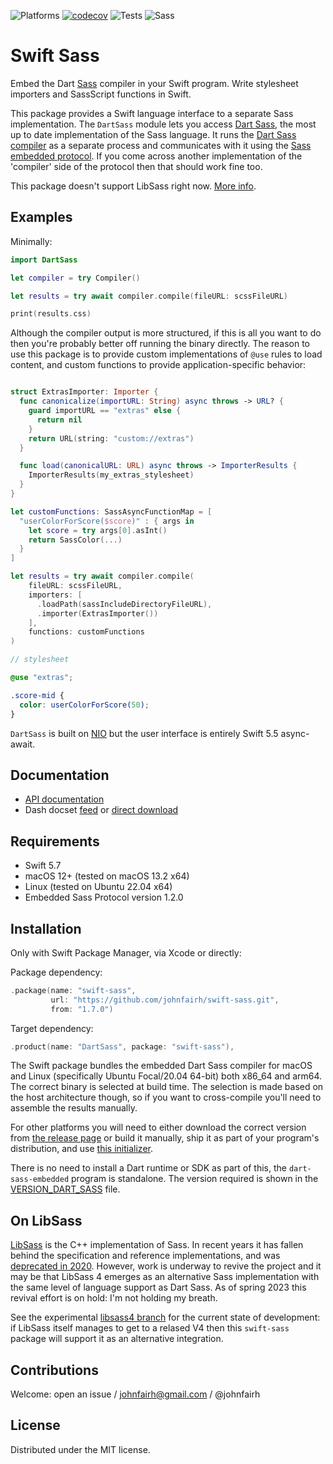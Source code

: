<!--
swift-sass
README.md
Distributed under the MIT license, see LICENSE.
-->

![Platforms](https://img.shields.io/badge/platform-macOS%20%7C%20linux-lightgrey.svg)
[![codecov](https://codecov.io/gh/johnfairh/swift-sass/branch/main/graph/badge.svg?token=0NAP6IA9EB)](https://codecov.io/gh/johnfairh/swift-sass)
![Tests](https://github.com/johnfairh/swift-sass/workflows/Tests/badge.svg)
![Sass](https://img.shields.io/badge/sass-1.60.0-purple)

# Swift Sass

Embed the Dart [Sass](https://sass-lang.com) compiler in your Swift program.  Write
stylesheet importers and SassScript functions in Swift.

This package provides a Swift language interface to a separate Sass
implementation.  The `DartSass` module lets you access
[Dart Sass](https://sass-lang.com/dart-sass),
the most up to date implementation of the Sass language.  It runs the
[Dart Sass compiler](https://github.com/sass/dart-sass) as a separate process
and communicates with it using the
[Sass embedded protocol](https://github.com/sass/embedded-protocol).  If you
come across another implementation of the 'compiler' side of the protocol then
that should work fine too.

This package doesn't support LibSass right now.  [More info](#on-libsass).

## Examples

Minimally:
```swift
import DartSass

let compiler = try Compiler()

let results = try await compiler.compile(fileURL: scssFileURL)

print(results.css)
```
Although the compiler output is more structured, if this is all you want to do
then you're probably better off running the binary directly.  The reason to use
this package is to provide custom implementations of `@use` rules to load
content, and custom functions to provide application-specific behavior:
```swift

struct ExtrasImporter: Importer {
  func canonicalize(importURL: String) async throws -> URL? {
    guard importURL == "extras" else {
      return nil
    }
    return URL(string: "custom://extras")
  }

  func load(canonicalURL: URL) async throws -> ImporterResults {
    ImporterResults(my_extras_stylesheet)
  }
}

let customFunctions: SassAsyncFunctionMap = [
  "userColorForScore($score)" : { args in
    let score = try args[0].asInt()
    return SassColor(...)
  }
]

let results = try await compiler.compile(
    fileURL: scssFileURL,
    importers: [
      .loadPath(sassIncludeDirectoryFileURL),
      .importer(ExtrasImporter())
    ],
    functions: customFunctions
)
```

```scss
// stylesheet

@use "extras";

.score-mid {
  color: userColorForScore(50);
}
```

`DartSass` is built on [NIO](https://github.com/apple/swift-nio) but the user
interface is entirely Swift 5.5 async-await.

## Documentation

* [API documentation](https://johnfairh.github.io/swift-sass/)
* Dash docset [feed](dash-feed://https%3A%2F%2Fjohnfairh%2Egithub%2Eio%2Fswift%2Dsass%2Fdocsets%2Fswift%2Dsass%2Exml) or [direct download](https://johnfairh.github.io/swift-sass/docsets/swift-sass.tgz)

## Requirements

* Swift 5.7
* macOS 12+ (tested on macOS 13.2 x64)
* Linux (tested on Ubuntu 22.04 x64)
* Embedded Sass Protocol version 1.2.0

## Installation

Only with Swift Package Manager, via Xcode or directly:

Package dependency:
```swift
.package(name: "swift-sass",
         url: "https://github.com/johnfairh/swift-sass.git",
         from: "1.7.0")
```

Target dependency:
```swift
.product(name: "DartSass", package: "swift-sass"),
```

The Swift package bundles the embedded Dart Sass compiler for macOS and Linux
(specifically Ubuntu Focal/20.04 64-bit) both x86_64 and arm64.  The correct
binary is selected at build time.  The selection is made based on the host
architecture though, so if you want to cross-compile you'll need to assemble
the results manually.

For other platforms you will need to either download the correct version from
[the release page](https://github.com/sass/dart-sass-embedded/release) or build
it manually, ship it as part of your program's distribution, and use
[this initializer](https://johnfairh.github.io/swift-sass/sassembedded/types/compiler.html?swift#initeventloopgroupprovidertimeoutimportersfunctions).

There is no need to install a Dart runtime or SDK as part of this, the
`dart-sass-embedded` program is standalone.  The version required is shown in
the [VERSION_DART_SASS](VERSION_DART_SASS) file.

## On LibSass

[LibSass](https://sass-lang.com/libsass) is the C++ implementation of Sass.
In recent years it has fallen behind the specification and reference
implementations, and was
[deprecated in 2020](https://sass-lang.com/blog/libsass-is-deprecated).
However, work is underway to revive the project and it may be that LibSass 4
emerges as an alternative Sass implementation with the same level of language
support as Dart Sass.  As of spring 2023 this revival effort is on hold: I'm
not holding my breath.

See the experimental [libsass4 branch](https://github.com/johnfairh/swift-sass/tree/libsass4)
for the current state of development: if LibSass itself manages to get to a
relased V4 then this `swift-sass` package will support it as an alternative
integration.

## Contributions

Welcome: open an issue / johnfairh@gmail.com / @johnfairh

## License

Distributed under the MIT license.
